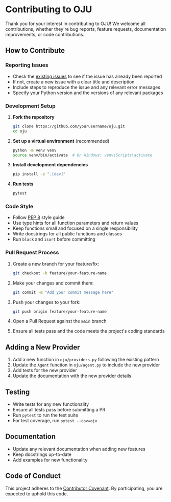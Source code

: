 # Contributing to OJU

Thank you for your interest in contributing to OJU! We welcome all contributions, whether they're bug reports, feature requests, documentation improvements, or code contributions.

## How to Contribute

### Reporting Issues
- Check the [existing issues](https://github.com/ojasaklechayt/oju/issues) to see if the issue has already been reported
- If not, create a new issue with a clear title and description
- Include steps to reproduce the issue and any relevant error messages
- Specify your Python version and the versions of any relevant packages

### Development Setup

1. **Fork the repository**
   ```bash
   git clone https://github.com/yourusername/oju.git
   cd oju
   ```

2. **Set up a virtual environment** (recommended)
   ```bash
   python -m venv venv
   source venv/bin/activate  # On Windows: venv\Scripts\activate
   ```

3. **Install development dependencies**
   ```bash
   pip install -e ".[dev]"
   ```

4. **Run tests**
   ```bash
   pytest
   ```

### Code Style
- Follow [PEP 8](https://www.python.org/dev/peps/pep-0008/) style guide
- Use type hints for all function parameters and return values
- Keep functions small and focused on a single responsibility
- Write docstrings for all public functions and classes
- Run `black` and `isort` before committing

### Pull Request Process

1. Create a new branch for your feature/fix:
   ```bash
   git checkout -b feature/your-feature-name
   ```

2. Make your changes and commit them:
   ```bash
   git commit -m "Add your commit message here"
   ```

3. Push your changes to your fork:
   ```bash
   git push origin feature/your-feature-name
   ```

4. Open a Pull Request against the `main` branch

5. Ensure all tests pass and the code meets the project's coding standards

## Adding a New Provider

1. Add a new function in `oju/providers.py` following the existing pattern
2. Update the `Agent` function in `oju/agent.py` to include the new provider
3. Add tests for the new provider
4. Update the documentation with the new provider details

## Testing

- Write tests for any new functionality
- Ensure all tests pass before submitting a PR
- Run `pytest` to run the test suite
- For test coverage, run `pytest --cov=oju`

## Documentation

- Update any relevant documentation when adding new features
- Keep docstrings up-to-date
- Add examples for new functionality

## Code of Conduct

This project adheres to the [Contributor Covenant](https://www.contributor-covenant.org/version/2/0/code_of_conduct/). By participating, you are expected to uphold this code.
